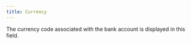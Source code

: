 ```yaml
---
title: Currency
---
```



The currency code associated with the bank account is displayed in this field.
